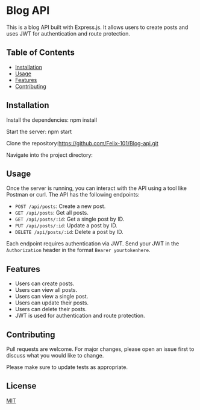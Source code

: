 # Blog API

This is a blog API built with Express.js. It allows users to create posts and uses JWT for authentication and route protection.

## Table of Contents

- [Installation](#installation)
- [Usage](#usage)
- [Features](#features)
- [Contributing](#contributing)

## Installation
Install the dependencies: npm install

Start the server: npm start

Clone the repository:https://github.com/Felix-101/Blog-api.git


Navigate into the project directory:


## Usage

Once the server is running, you can interact with the API using a tool like Postman or curl. The API has the following endpoints:

- `POST /api/posts`: Create a new post.
- `GET /api/posts`: Get all posts.
- `GET /api/posts/:id`: Get a single post by ID.
- `PUT /api/posts/:id`: Update a post by ID.
- `DELETE /api/posts/:id`: Delete a post by ID.

Each endpoint requires authentication via JWT. Send your JWT in the `Authorization` header in the format `Bearer yourtokenhere`.

## Features

- Users can create posts.
- Users can view all posts.
- Users can view a single post.
- Users can update their posts.
- Users can delete their posts.
- JWT is used for authentication and route protection.

## Contributing

Pull requests are welcome. For major changes, please open an issue first to discuss what you would like to change.

Please make sure to update tests as appropriate.

## License

[MIT](https://choosealicense.com/licenses/mit/)






